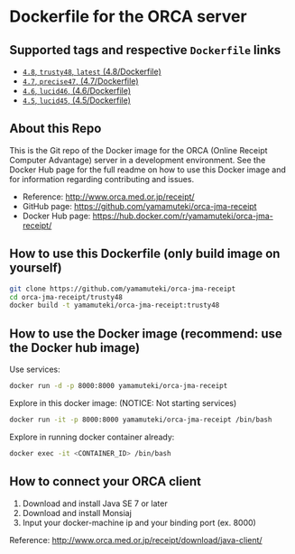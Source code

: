 # Dockerfile for the ORCA server

## Supported tags and respective `Dockerfile` links
* [`4.8`, `trusty48`, `latest` (4.8/Dockerfile)](https://github.com/yamamuteki/orca-jma-receipt/blob/master/trusty48/Dockerfile)
* [`4.7`, `precise47`, (4.7/Dockerfile)](https://github.com/yamamuteki/orca-jma-receipt/blob/master/precise47/Dockerfile)
* [`4.6`, `lucid46`, (4.6/Dockerfile)](https://github.com/yamamuteki/orca-jma-receipt/blob/master/lucid46/Dockerfile)
* [`4.5`, `lucid45`, (4.5/Dockerfile)](https://github.com/yamamuteki/orca-jma-receipt/blob/master/lucid45/Dockerfile)

## About this Repo

This is the Git repo of the Docker image for the ORCA (Online Receipt Computer Advantage) server in a development environment. See the Docker Hub page for the full readme on how to use this Docker image and for information regarding contributing and issues.

* Reference: <http://www.orca.med.or.jp/receipt/>
* GitHub page: <https://github.com/yamamuteki/orca-jma-receipt>
* Docker Hub page: <https://hub.docker.com/r/yamamuteki/orca-jma-receipt/>

## How to use this Dockerfile (only build image on yourself)

```bash
git clone https://github.com/yamamuteki/orca-jma-receipt
cd orca-jma-receipt/trusty48
docker build -t yamamuteki/orca-jma-receipt:trusty48
```

## How to use the Docker image (recommend: use the Docker hub image)

Use services:

```bash
docker run -d -p 8000:8000 yamamuteki/orca-jma-receipt
```

Explore in this docker image: (NOTICE: Not starting services)

```bash
docker run -it -p 8000:8000 yamamuteki/orca-jma-receipt /bin/bash
```

Explore in running docker container already:

```bash
docker exec -it <CONTAINER_ID> /bin/bash
```

## How to connect your ORCA client

1. Download and install Java SE 7 or later
2. Download and install Monsiaj
3. Input your docker-machine ip and your binding port (ex. 8000)

Reference: <http://www.orca.med.or.jp/receipt/download/java-client/>


